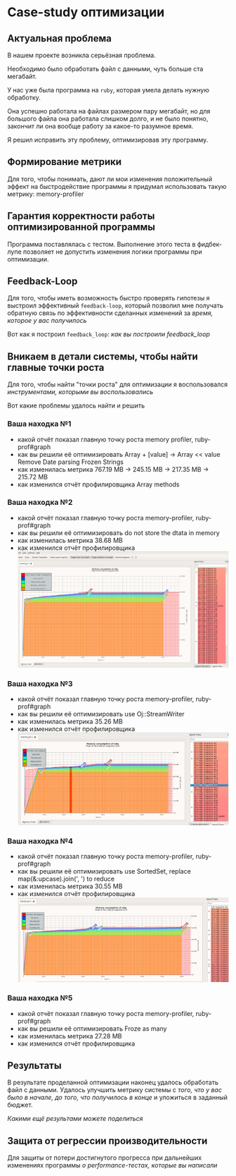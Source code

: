 # Case-study оптимизации

## Актуальная проблема
В нашем проекте возникла серьёзная проблема.

Необходимо было обработать файл с данными, чуть больше ста мегабайт.

У нас уже была программа на `ruby`, которая умела делать нужную обработку.

Она успешно работала на файлах размером пару мегабайт, но для большого файла она работала слишком долго, и не было понятно, закончит ли она вообще работу за какое-то разумное время.

Я решил исправить эту проблему, оптимизировав эту программу.

## Формирование метрики
Для того, чтобы понимать, дают ли мои изменения положительный эффект на быстродействие программы я придумал использовать такую метрику:
  memory-profiler

## Гарантия корректности работы оптимизированной программы
Программа поставлялась с тестом. Выполнение этого теста в фидбек-лупе позволяет не допустить изменения логики программы при оптимизации.

## Feedback-Loop
Для того, чтобы иметь возможность быстро проверять гипотезы я выстроил эффективный `feedback-loop`, который позволил мне получать обратную связь по эффективности сделанных изменений за *время, которое у вас получилось*

Вот как я построил `feedback_loop`: *как вы построили feedback_loop*

## Вникаем в детали системы, чтобы найти главные точки роста
Для того, чтобы найти "точки роста" для оптимизации я воспользовался *инструментами, которыми вы воспользовались*

Вот какие проблемы удалось найти и решить

### Ваша находка №1
- какой отчёт показал главную точку роста
  memory profiler, ruby-prof#graph
- как вы решили её оптимизировать 
  Array + [value] -> Array << value
  Remove Date parsing
  Frozen Strings
- как изменилась метрика
  767.19 MB -> 245.15 MB -> 217.35 MB -> 215.72 MB
- как изменился отчёт профилировщика
  Array methods

### Ваша находка №2
- какой отчёт показал главную точку роста
  memory-profiler, ruby-prof#graph
- как вы решили её оптимизировать
  do not store the dtata in memory
- как изменилась метрика
  38.68 MB 
- как изменился отчёт профилировщика
  ![after step 2 picture](/optimization_tools/After_step_2.png)


### Ваша находка №3
- какой отчёт показал главную точку роста
  memory-profiler, ruby-prof#graph
- как вы решили её оптимизировать
  use Oj::StreamWriter
- как изменилась метрика
  35.26 MB
- как изменился отчёт профилировщика
  ![after step 3 picture](/optimization_tools/After_step_3.png)

### Ваша находка №4
- какой отчёт показал главную точку роста
  memory-profiler, ruby-prof#graph
- как вы решили её оптимизировать
  use SortedSet, replace map(&:upcase).join(', ') to reduce
- как изменилась метрика
  30.55 MB
- как изменился отчёт профилировщика
  ![after step 3 picture](/optimization_tools/After_step_4.png)

### Ваша находка №5
- какой отчёт показал главную точку роста
  memory-profiler, ruby-prof#graph
- как вы решили её оптимизировать
  Froze as many 
- как изменилась метрика
  27.28 MB
- как изменился отчёт профилировщика

## Результаты
В результате проделанной оптимизации наконец удалось обработать файл с данными.
Удалось улучшить метрику системы с *того, что у вас было в начале, до того, что получилось в конце* и уложиться в заданный бюджет.

*Какими ещё результами можете поделиться*

## Защита от регрессии производительности
Для защиты от потери достигнутого прогресса при дальнейших изменениях программы *о performance-тестах, которые вы написали*

